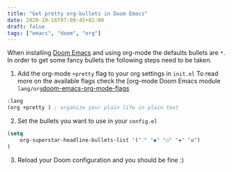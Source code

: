 ```yaml
---
title: "Get pretty org-bullets in Doom Emacs"
date: 2020-10-16T07:09:45+02:00
draft: false
tags: ["emacs", "doom", "org"]
---
```


When installing [Doom Emacs][doom-emacs] and using org-mode the defaults bullets are `*`. In order to get some fancy bullets the following steps need to be taken.

1. Add the org-mode `+pretty` flag to your org settings in `init.el` To read more on the available flags check the [org-mode Doom Emacs module `lang/org`[doom-emacs-org-mode-flags][doom-emacs-org-mode-flags]

```lisp
:lang
(org +pretty ) ; organize your plain life in plain text
```

2. Set the bullets you want to use in your `config.el`

```lisp
(setq
    org-superstar-headline-bullets-list '("⁖" "◉" "○" "✸" "✿")
)
```

3. Reload your Doom configuration and you should be fine :)

[doom-emacs]: https://github.com/hlissner/doom-emacs
[doom-emacs-org-mode-flags]: https://github.com/hlissner/doom-emacs/tree/develop/modules/lang/org#module-flags
